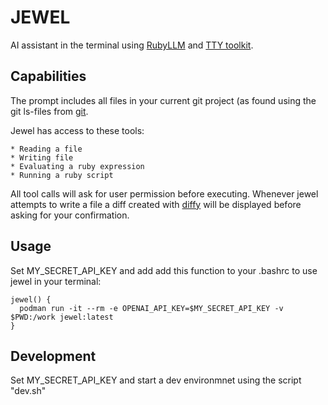 # JEWEL

AI assistant in the terminal using [RubyLLM](https://rubyllm.com/) and [TTY toolkit](https://ttytoolkit.org/).


## Capabilities

The prompt includes all files in your current git project (as found using the git ls-files from [git](https://github.com/ruby-git/ruby-git).

Jewel has access to these tools:

    * Reading a file
    * Writing file
    * Evaluating a ruby expression
    * Running a ruby script

All tool calls will ask for user permission before executing. Whenever jewel attempts to write a file a diff created with [diffy](https://github.com/samg/diffy) will be displayed before asking for your confirmation.

## Usage

Set MY_SECRET_API_KEY and add add this function to your .bashrc to use jewel
in your terminal:

    jewel() {
      podman run -it --rm -e OPENAI_API_KEY=$MY_SECRET_API_KEY -v $PWD:/work jewel:latest
    }

## Development

Set MY_SECRET_API_KEY and start a dev environmnet using the script "dev.sh"
